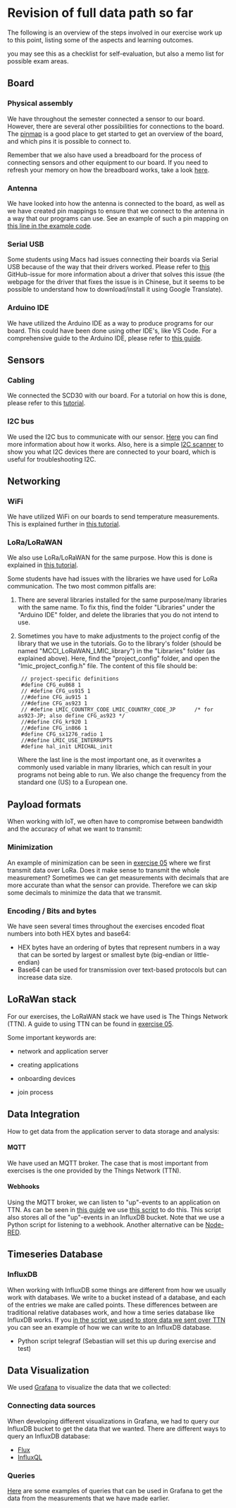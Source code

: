 # Revision of full data path so far

The following is an overview of the steps involved in our exercise work up to this point, 
listing some of the aspects and learning outcomes.

you may see this as a checklist for self-evaluation, but also a memo list for possible exam areas.


## Board

### Physical assembly

We have throughout the semester connected a sensor to our board.
However, there are several other possibilities for connections to the board.
The [pinmap](https://github.com/Xinyuan-LilyGO/LilyGo-LoRa-Series/blob/master/assets/image/t-beam_v1.1_pinmap.jpg) is a good place to get started to get an overview of the board, and which pins it is possible to connect to.

Remember that we also have used a breadboard for the process of connecting sensors and other equipment to our board.
If you need to refresh your memory on how the breadboard works, take a look [here](https://wiring.org.co/learning/tutorials/breadboard/).

### Antenna 

We have looked into how the antenna is connected to the board, as well as we have created pin mappings to ensure that we connect to the antenna in a way that our programs can use.
See an example of such a pin mapping on [this line in the example code](https://github.com/ITU-DASYALab/IoT_course/blob/85be575ee369b2f1460cdbfc0f8e66532cdc210a/guides/ttn_code_examples/main.ino#L88).

### Serial USB

Some students using Macs had issues connecting their boards via Serial USB because of the way that their drivers worked. 
Please refer to [this](https://github.com/espressif/esptool/issues/280) GitHub-issue for more information about a driver that solves this issue (the webpage for the driver that fixes the issue is in Chinese, but it seems to be possible to understand how to download/install it using Google Translate).

### Arduino IDE

We have utilized the Arduino IDE as a way to produce programs for our board.
This could have been done using other IDE's, like VS Code.
For a comprehensive guide to the Arduino IDE, please refer to [this guide](https://github.com/ITU-DASYALab/IoT_course/blob/main/guides/lilyGo_hello_world.md).

## Sensors

### Cabling

We connected the SCD30 with our board. 
For a tutorial on how this is done, please refer to this [tutorial](https://github.com/ITU-DASYALab/IoT_course/blob/main/exercises/IoT2024_exercise_03.md).

### I2C bus

We used the I2C bus to communicate with our sensor. 
[Here](https://learn.sparkfun.com/tutorials/i2c/all) you can find more information about how it works.
Also, here is a simple [I2C scanner](https://github.com/ITU-DASYALab/IoT_course/blob/main/guides/I2C_scanner.md) to show you what I2C devices there are connected to your board, which is useful for troubleshooting I2C.

## Networking

### WiFi

We have utilized WiFi on our boards to send temperature measurements.
This is explained further in [this tutorial](https://github.com/ITU-DASYALab/IoT_course/blob/main/exercises/IoT2024_exercise_04.md).

### LoRa/LoRaWAN

We also use LoRa/LoRaWAN for the same purpose.
How this is done is explained in [this tutorial](https://github.com/ITU-DASYALab/IoT_course/blob/main/exercises/IoT2024_exercise_05.md).

Some students have had issues with the libraries we have used for LoRa communication.
The two most common pitfalls are:

1. There are several libraries installed for the same purpose/many libraries with the same name. 
To fix this, find the folder "Libraries" under the "Arduino IDE" folder, and delete the libraries that you do not intend to use.
2. Sometimes you have to make adjustments to the project config of the library that we use in the tutorials. 
Go to the library's folder (should be named "MCCI_LoRaWAN_LMIC_library") in the "Libraries" folder (as explained above).
Here, find the "project_config" folder, and open the "lmic_project_config.h" file.
The content of this file should be:

        // project-specific definitions
        #define CFG_eu868 1
        // #define CFG_us915 1
        //#define CFG_au915 1
        //#define CFG_as923 1
        // #define LMIC_COUNTRY_CODE LMIC_COUNTRY_CODE_JP      /* for as923-JP; also define CFG_as923 */
        //#define CFG_kr920 1
        //#define CFG_in866 1
        #define CFG_sx1276_radio 1
        //#define LMIC_USE_INTERRUPTS
        #define hal_init LMICHAL_init
    Where the last line is the most important one, as it overwrites a commonly used variable in many libraries, which can result in your programs not being able to run.
    We also change the frequency from the standard one (US) to a European one.

## Payload formats

When working with IoT, we often have to compromise between bandwidth and the accuracy of what we want to transmit:

### Minimization

An example of minimization can be seen in [exercise 05](https://github.com/ITU-DASYALab/IoT_course/blob/main/exercises/IoT2024_exercise_05.md) where we first transmit data over LoRa.
Does it make sense to transmit the whole measurement?
Sometimes we can get measurements with decimals that are more accurate than what the sensor can provide.
Therefore we can skip some decimals to minimize the data that we transmit.

### Encoding / Bits and bytes

We have seen several times throughout the exercises encoded float numbers into both HEX bytes and base64:
- HEX bytes have an ordering of bytes that represent numbers in a way that can be sorted by largest or smallest byte (big-endian or little-endian)
- Base64 can be used for transmission over text-based protocols but can increase data size.


## LoRaWan stack

For our exercises, the LoRaWAN stack we have used is The Things Network (TTN).
A guide to using TTN can be found in [exercise 05](https://github.com/ITU-DASYALab/IoT_course/blob/main/exercises/IoT2024_exercise_05.md).

Some important keywords are:

- network and application server

- creating applications

- onboarding devices

- join process

## Data Integration

How to get data from the application server to data storage and analysis:

#### MQTT 

We have used an MQTT broker.
The case that is most important from exercises is the one provided by the Things Network (TTN).

#### Webhooks

Using the MQTT broker, we can listen to "up"-events to an application on TTN.
As can be seen in [this guide](https://github.com/ITU-DASYALab/IoT_course/blob/main/guides/TTN-MQTT-telegraf-Influx.md) we use [this script](https://github.com/ITU-DASYALab/IoT_course/blob/main/guides/ttn_code_examples/ttn-influx-db.py) to do this.
This script also stores all of the "up"-events in an InfluxDB bucket.
Note that we use a Python script for listening to a webhook.
Another alternative can be [Node-RED](https://nodered.org/).

## Timeseries Database

### InfluxDB

When working with InfluxDB some things are different from how we usually work with databases.
We write to a bucket instead of a database, and each of the entries we make are called points.
These differences between are traditional relative databases work, and how a time series database like InfluxDB works.
If you [in the script we used to store data we sent over TTN](https://github.com/ITU-DASYALab/IoT_course/blob/main/guides/ttn_code_examples/ttn-influx-db.py) you can see an example of how we can write to an InfluxDB database.

- Python script
telegraf (Sebastian will set this up during exercise and test)

## Data Visualization

We used [Grafana](https://grafana.com/) to visualize the data that we collected:

### Connecting data sources

When developing different visualizations in Grafana, we had to query our InfluxDB bucket to get the data that we wanted.
There are different ways to query an InfluxDB database:

- [Flux](https://docs.influxdata.com/influxdb/cloud/query-data/flux/)
- [InfluxQL](https://docs.influxdata.com/influxdb/v1/query_language/)

### Queries

[Here](https://github.com/ITU-DASYALab/IoT_course/blob/main/guides/ttn_code_examples/grafana_queries.md) are some examples of queries that can be used in Grafana to get the data from the measurements that we have made earlier.